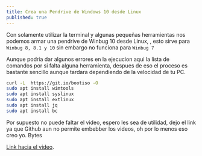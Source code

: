 ```yaml
---
title: Crea una Pendrive de Windows 10 desde Linux
published: true
---
```


Con solamente utilizar la terminal y algunas pequeñas herramientas nos podemos armar una
pendrive de Winbug 10 desde Linux, , esto sirve para `Winbug 8, 8.1 y 10` sin embargo
no funciona para `Winbug 7`

  Aunque podria dar algunos errores en la ejecucion aqui la lista de comandos por si falta 
alguna herramienta, despues de eso el proceso es bastante sencillo aunque tardara dependiendo
de la velocidad de tu PC.

```bash
curl -L  https://git.io/bootiso -O
sudo apt install wimtools
sudo apt install syslinux
sudo apt install extlinux
sudo apt install jq
sudo apt install bc

```
 Por supuesto no puede faltar el video, espero les sea de utilidad, dejo el link ya que 
Github aun no permite embebber los videos, oh por lo menos eso creo yo. Bytes  

[Link hacia el video](https://www.youtube.com/watch?v=yXm-JovCWHk&t=210s).
